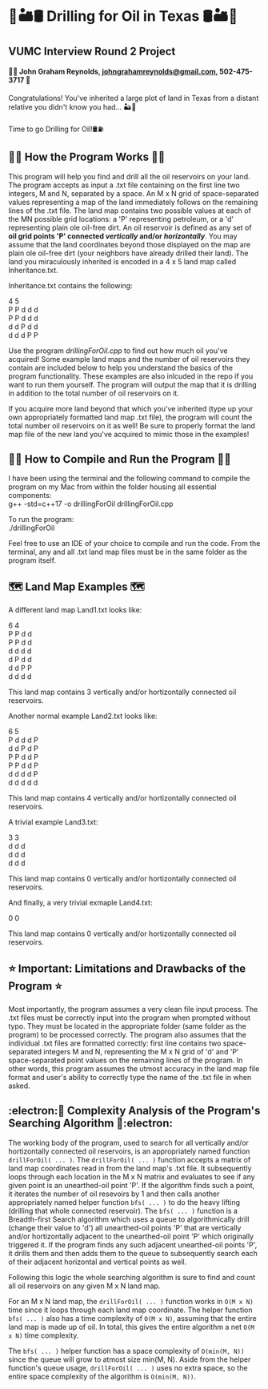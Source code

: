 # 🌵🏜️🛢️ Drilling for Oil in Texas 🛢️🏜️🌵
## VUMC Interview Round 2 Project
#### 👱‍♂️ John Graham Reynolds, johngrahamreynolds@gmail.com, 502-475-3717 📱

Congratulations! You've inherited a large plot of land in Texas from a distant relative you didn't know you had... 🏜️🌵

Time to go Drilling for Oil!🛢️⛽

## 👷‍♂️ How the Program Works 👷‍♂️

This program will help you find and drill all the oil reservoirs on your land. The program accepts as input a .txt file containing on the first line two integers, M and N, separated by a space. An M x N grid of space-separated values representing a map of the land immediately follows on the remaining lines of the .txt file. The land map contains two possible values at each of the MN possible grid locations: a 'P' representing petroleum, or a 'd' representing plain ole oil-free dirt. An oil reservoir is defined as any set of **oil grid points 'P' connected _vertically_ and/or _horizontally_**. You may assume that the land coordinates beyond those displayed on the map are plain ole oil-free dirt (your neighbors have already drilled their land). The land you miraculously inherited is encoded in a 4 x 5 land map called Inheritance.txt. 

Inheritance.txt contains the following:

4 5  
P P d d d  
P P d d d  
d d P d d  
d d d P P  

Use the program *drillingForOil.cpp* to find out how much oil you've acquired! Some example land maps and the number of oil reservoirs they contain are included below to help you understand the basics of the program functionality. These examples are also inlcuded in the repo if you want to run them yourself. The program will output the map that it is drilling in addition to the total number of oil reservoirs on it.

If you acquire more land beyond that which you've inherited (type up your own appropriately formatted land map .txt file), the program will count the total number oil reservoirs on it as well! Be sure to properly format the land map file of the new land you've acquired to mimic those in the examples!

## 🏃‍♂️ How to Compile and Run the Program 🏃‍♂️

I have been using the terminal and the following command to compile the program on my Mac from within the folder housing all essential components:  
g++ -std=c++17 -o drillingForOil drillingForOil.cpp

To run the program:  
./drillingForOil  

Feel free to use an IDE of your choice to compile and run the code. From the terminal, any and all .txt land map files must be in the same folder as the program itself.

## 🗺️ Land Map Examples 🗺️

A different land map Land1.txt looks like:

6 4  
P P d d  
P P d d  
d d d d  
d P d d  
d d P P  
d d d d  

This land map contains 3 vertically and/or hortizontally connected oil reservoirs.

Another normal example Land2.txt looks like:

6 5  
P d d d P  
d d P d P  
P P d d P  
P P d d P  
d d d d P  
d d d d d  

This land map contains 4 vertically and/or hortizontally connected oil reservoirs.

A trivial example Land3.txt:

3 3  
d d d  
d d d  
d d d  

This land map contains 0 vertically and/or hortizontally connected oil reservoirs.

And finally, a very trivial exmaple Land4.txt:

0 0  
  

This land map contains 0 vertically and/or hortizontally connected oil reservoirs.

## ⭐ Important: Limitations and Drawbacks of the Program ⭐

Most importantly, the program assumes a very clean file input process. The .txt files must be correctly input into the program when prompted without typo. They must be located in the appropriate folder (same folder as the program) to be processed correctly. The program also assumes that the individual .txt files are formatted correctly: first line contains two space-separated integers M and N, representing the M x N grid of 'd' and 'P' space-separated point values on the remaining lines of the program. In other words, this program assumes the utmost accuracy in the land map file format and user's ability to correctly type the name of the .txt file in when asked.

## :electron:🔬 Complexity Analysis of the Program's Searching Algorithm 🔬:electron: 

The working body of the program, used to search for all vertically and/or hortizontally connected oil reservoirs, is an appropriately named function `drillForOil( ... )`. The `drillForOil( ... )` function accepts a matrix of land map coordinates read in from the land map's .txt file. It subsequently loops through each location in the M x N matrix and evaluates to see if any given point is an unearthed-oil point 'P'. If the algorithm finds such a point, it iterates the number of oil resevoirs by 1 and then calls another appropriately named helper function `bfs( ... )` to do the heavy lifting (drilling that whole connected reservoir). The `bfs( ... )` function is a Breadth-first Search algorithm which uses a queue to algorithmically drill (change their value to 'd') all unearthed-oil points 'P' that are vertically and/or hortizontally adjacent to the unearthed-oil point 'P' which originally triggered it. If the program finds any such adjacent unearthed-oil points 'P', it drills them and then adds them to the queue to subsequently search each of their adjacent horizontal and vertical points as well. 

Following this logic the whole searching algorithm is sure to find and count all oil reservoirs on any given M x N land map.

For an M x N land map, the `drillForOil( ... )` function works in `O(M x N)` time since it loops through each land map coordinate. The helper function `bfs( ... )` also has a time complexity of `O(M x N)`, assuming that the entire land map is made up of oil. In total, this gives the entire algorithm a net `O(M x N)` time complexity.

The `bfs( ... )` helper function has a space complexity of `O(min(M, N))` since the queue will grow to atmost size min(M, N). Aside from the helper function's queue usage, `drillForOil( ... )` uses no extra space, so the entire space complexity of the algorithm is `O(min(M, N))`.
